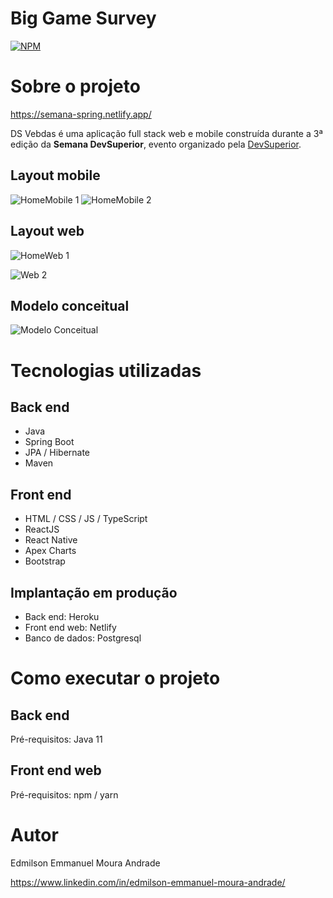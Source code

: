 # Big Game Survey 
[![NPM](https://img.shields.io/npm/l/react)](https://github.com/EdmilsonEMAndrade/projeto-sds3/blob/master/LICENSE) 

# Sobre o projeto

https://semana-spring.netlify.app/

DS Vebdas é uma aplicação full stack web e mobile construída durante a 3ª edição da **Semana DevSuperior**, evento organizado pela [DevSuperior](https://devsuperior.com "Site da DevSuperior").

## Layout mobile
![HomeMobile 1](https://github.com/EdmilsonEMAndrade/projeto-sds3/blob/master/assets/homeMobile.jpeg) ![HomeMobile 2](https://github.com/EdmilsonEMAndrade/projeto-sds3/blob/master/assets/dashboardMobile.jpeg)

## Layout web
![HomeWeb 1](https://github.com/EdmilsonEMAndrade/projeto-sds3/blob/master/assets/homeWeb.PNG)

![Web 2](https://github.com/EdmilsonEMAndrade/projeto-sds3/blob/master/assets/dashboardWeb.PNG)

## Modelo conceitual
![Modelo Conceitual](https://github.com/EdmilsonEMAndrade/projeto-sds3/blob/master/assets/Diagrama%20em%20branco.jpeg)

# Tecnologias utilizadas
## Back end
- Java
- Spring Boot
- JPA / Hibernate
- Maven
## Front end
- HTML / CSS / JS / TypeScript
- ReactJS
- React Native
- Apex Charts
- Bootstrap
## Implantação em produção
- Back end: Heroku
- Front end web: Netlify
- Banco de dados: Postgresql

# Como executar o projeto

## Back end
Pré-requisitos: Java 11

## Front end web
Pré-requisitos: npm / yarn

# Autor
Edmilson Emmanuel Moura Andrade

https://www.linkedin.com/in/edmilson-emmanuel-moura-andrade/
